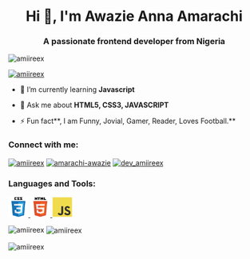 <h1 align="center">Hi 👋, I'm Awazie Anna Amarachi</h1>
<h3 align="center">A passionate frontend developer from Nigeria</h3>


<p align="left"> <img src="https://komarev.com/ghpvc/?username=amiireex&label=Profile%20views&color=0e75b6&style=flat" alt="amiireex" /> </p>

<p align="left"> <a href="https://twitter.com/amiireex" target="blank"><img src="https://img.shields.io/twitter/follow/amiireex?logo=twitter&style=for-the-badge" alt="amiireex" /></a> </p>

- 🌱 I’m currently learning **Javascript**

- 💬 Ask me about **HTML5, CSS3, JAVASCRIPT**

- ⚡ Fun fact**, I am Funny, Jovial, Gamer, Reader, Loves Football.**

<h3 align="left">Connect with me:</h3>
<p align="left">
<a href="https://twitter.com/amiireex" target="blank"><img align="center" src="https://raw.githubusercontent.com/rahuldkjain/github-profile-readme-generator/master/src/images/icons/Social/twitter.svg" alt="amiireex" height="30" width="40" /></a>
<a href="https://linkedin.com/in/amarachi-awazie" target="blank"><img align="center" src="https://raw.githubusercontent.com/rahuldkjain/github-profile-readme-generator/master/src/images/icons/Social/linked-in-alt.svg" alt="amarachi-awazie" height="30" width="40" /></a>
<a href="https://instagram.com/dev_amiireex" target="blank"><img align="center" src="https://raw.githubusercontent.com/rahuldkjain/github-profile-readme-generator/master/src/images/icons/Social/instagram.svg" alt="dev_amiireex" height="30" width="40" /></a>
</p>

<h3 align="left">Languages and Tools:</h3>
<p align="left"> <a href="https://www.w3schools.com/css/" target="_blank" rel="noreferrer"> <img src="https://raw.githubusercontent.com/devicons/devicon/master/icons/css3/css3-original-wordmark.svg" alt="css3" width="40" height="40"/> </a> <a href="https://www.w3.org/html/" target="_blank" rel="noreferrer"> <img src="https://raw.githubusercontent.com/devicons/devicon/master/icons/html5/html5-original-wordmark.svg" alt="html5" width="40" height="40"/> </a> <a href="https://developer.mozilla.org/en-US/docs/Web/JavaScript" target="_blank" rel="noreferrer"> <img src="https://raw.githubusercontent.com/devicons/devicon/master/icons/javascript/javascript-original.svg" alt="javascript" width="40" height="40"/> </a> </p>

<p><img align="left" src="https://github-readme-stats.vercel.app/api/top-langs?username=amiireex&show_icons=true&locale=en&layout=compact" alt="amiireex" /></p>

<p>&nbsp;<img align="center" src="https://github-readme-stats.vercel.app/api?username=amiireex&show_icons=true&locale=en" alt="amiireex" /></p>

<p><img align="center" src="https://github-readme-streak-stats.herokuapp.com/?user=amiireex&" alt="amiireex" /></p>

